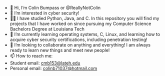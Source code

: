 - 👋 Hi, I’m Colin Bumpass or @ReallyNotColin
- 👀 I’m interested in cyber security!
- 👨‍🎓 I have studied Python, Java, and C. In this repository you will find my projects that I have worked on since pursuing my Computer Science Bachelors Degree at Louisiana Tech
- 🌱 I’m currently learning operating systems, C, Linux, and learning how to acquire cyber security certifications, including penetration testing!
- 💞️ I’m looking to collaborate on anything and everything! I am always ready to learn new things and meet new people!
- 📫 How to reach me: 
- Student email: cmb153@lateh.edu
- Personal email: colinb71037@hotmail.com

<!---
ReallyNotColin/ReallyNotColin is a ✨ special ✨ repository because its `README.md` (this file) appears on your GitHub profile.
You can click the Preview link to take a look at your changes.
--->
